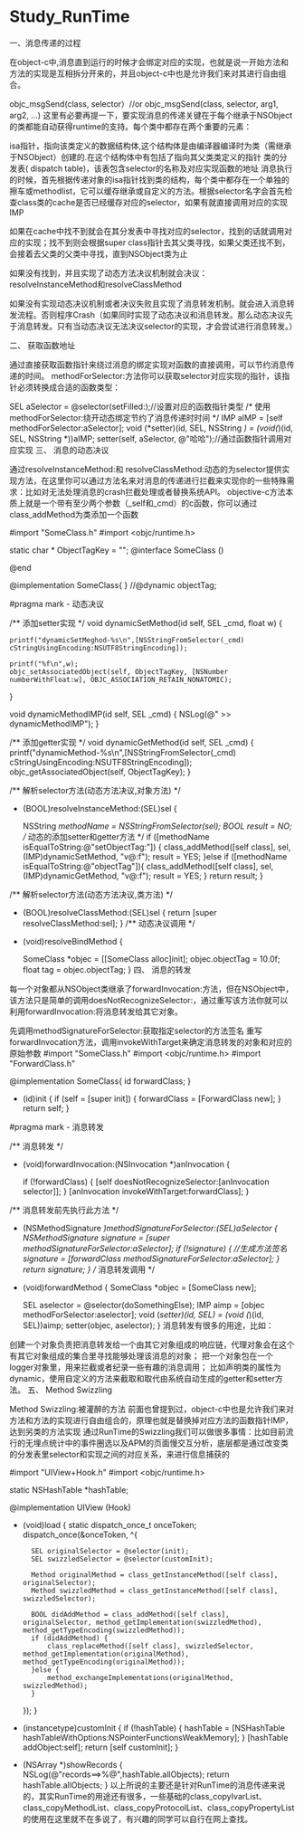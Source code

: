 # Study_RunTime
一、消息传递的过程

在object-c中,消息直到运行的时候才会绑定对应的实现，也就是说一开始方法和方法的实现是互相拆分开来的，并且object-c中也是允许我们来对其进行自由组合。

objc_msgSend(class, selector）//or objc_msgSend(class, selector, arg1, arg2, ...)
这里有必要再提一下，要实现消息的传递关键在于每个继承于NSObject的类都能自动获得runtime的支持。每个类中都存在两个重要的元素：

isa指针，指向该类定义的数据结构体,这个结构体是由编译器编译时为类（需继承于NSObject）创建的.在这个结构体中有包括了指向其父类类定义的指针
类的分发表( dispatch table)，该表包含selector的名称及对应实现函数的地址
消息执行的时候，首先根据传递对象的isa指针找到类的结构，每个类中都存在一个单独的擦车或methodlist，它可以缓存继承或自定义的方法。根据selector名字会首先检查class类的cache是否已经缓存对应的selector，如果有就直接调用对应的实现IMP

如果在cache中找不到就会在其分发表中寻找对应的selector，找到的话就调用对应的实现；找不到则会根据super class指针去其父类寻找，如果父类还找不到，会接着去父类的父类中寻找，直到NSObject类为止

如果没有找到，并且实现了动态方法决议机制就会决议：resolveInstanceMethod和resolveClassMethod

如果没有实现动态决议机制或者决议失败且实现了消息转发机制。就会进入消息转发流程。否则程序Crash（如果同时实现了动态决议和消息转发。那么动态决议先于消息转发。只有当动态决议无法决议selector的实现，才会尝试进行消息转发。）

二、 获取函数地址

通过直接获取函数指针来绕过消息的绑定实现对函数的直接调用，可以节约消息传递的时间。
methodForSelector:方法你可以获取selector对应实现的指针，该指针必须转换成合适的函数类型：

SEL aSelector = @selector(setFilled:);//设置对应的函数指针类型
/*
使用methodForSelector:绕开动态绑定节约了消息传递时时间
*/
IMP aIMP = [self methodForSelector:aSelector];
void (*setter)(id, SEL, NSString *) = (void(*)(id, SEL, NSString *))aIMP;
setter(self, aSelector, @"哈哈");//通过函数指针调用对应实现
三、 消息的动态决议

通过resolveInstanceMethod:和 resolveClassMethod:动态的为selector提供实现方法，在这里你可以通过方法名来对消息的传递进行拦截来实现你的一些特殊需求：比如对无法处理消息的crash拦截处理或者替换系统API。
objective-c方法本质上就是一个带有至少两个参数（_self和_cmd）的c函数，你可以通过 class_addMethod为类添加一个函数

#import "SomeClass.h"
#import <objc/runtime.h>

static char * ObjectTagKey = "";
@interface SomeClass ()

@end

@implementation SomeClass{
}
//@dynamic objectTag;

#pragma mark - 动态决议

/**
 添加setter实现
 */
void dynamicSetMethod(id self, SEL _cmd, float w) {

    printf("dynamicSetMeghod-%s\n",[NSStringFromSelector(_cmd) cStringUsingEncoding:NSUTF8StringEncoding]);

    printf("%f\n",w);
    objc_setAssociatedObject(self, ObjectTagKey, [NSNumber numberWithFloat:w], OBJC_ASSOCIATION_RETAIN_NONATOMIC);
}

void dynamicMethodIMP(id self, SEL _cmd) {
    NSLog(@" >> dynamicMethodIMP");
}

/**
 添加getter实现
 */
void dynamicGetMethod(id self, SEL _cmd) {
    printf("dynamicMethod-%s\n",[NSStringFromSelector(_cmd)
                                 cStringUsingEncoding:NSUTF8StringEncoding]);
    objc_getAssociatedObject(self, ObjectTagKey);
}

/**
 解析selector方法(动态方法决议,对象方法)
 */
+ (BOOL)resolveInstanceMethod:(SEL)sel {

    NSString *methodName = NSStringFromSelector(sel);
    BOOL result = NO;
    /*
     动态的添加setter和getter方法
     */
    if ([methodName isEqualToString:@"setObjectTag:"]) {
        class_addMethod([self class], sel, (IMP)dynamicSetMethod, "v@:f");
        result = YES;
    }else if ([methodName isEqualToString:@"objectTag"]){
        class_addMethod([self class], sel, (IMP)dynamicGetMethod, "v@:f");
        result = YES;
    }
    return result;
}

/**
 解析selector方法(动态方法决议,类方法)
 */
+ (BOOL)resolveClassMethod:(SEL)sel {
    return [super resolveClassMethod:sel];
}
/**
 动态决议调用
 */
- (void)resolveBindMethod {

    SomeClass *objec = [[SomeClass alloc]init];
    objec.objectTag = 10.0f;
    float tag = objec.objectTag;
}
四、 消息的转发

每一个对象都从NSObject类继承了forwardInvocation:方法，但在NSObject中，该方法只是简单的调用doesNotRecognizeSelector:，通过重写该方法你就可以利用forwardInvocation:将消息转发给其它对象。

先调用methodSignatureForSelector:获取指定selector的方法签名
重写forwardInvocation方法，调用invokeWithTarget来确定消息转发的对象和对应的原始参数
#import "SomeClass.h"
#import <objc/runtime.h>
#import "ForwardClass.h"

@implementation SomeClass{
    id forwardClass;
}

- (id)init {
    if (self = [super init]) {
        forwardClass = [ForwardClass new];
    }
    return self;
}

#pragma mark - 消息转发

/**
 消息转发
 */
- (void)forwardInvocation:(NSInvocation *)anInvocation {

    if (!forwardClass) {
        [self doesNotRecognizeSelector:[anInvocation selector]];
    }
    [anInvocation invokeWithTarget:forwardClass];
}

/**
 消息转发前先执行此方法
 */
- (NSMethodSignature *)methodSignatureForSelector:(SEL)aSelector {
    NSMethodSignature *signature = [super methodSignatureForSelector:aSelector];
    if (!signature) {
        //生成方法签名
        signature = [forwardClass methodSignatureForSelector:aSelector];
    }
    return signature;
}
/**
 消息转发调用
 */
- (void)forwardMethod {
    SomeClass *objec = [SomeClass new];

    SEL aselector = @selector(doSomethingElse);
    IMP aimp = [objec methodForSelector:aselector];
    void (*setter)(id, SEL) = (void (*)(id, SEL))aimp;
    setter(objec, aselector);
}
消息转发有很多的用途，比如：

创建一个对象负责把消息转发给一个由其它对象组成的响应链，代理对象会在这个有其它对象组成的集合里寻找能够处理该消息的对象；
把一个对象包在一个logger对象里，用来拦截或者纪录一些有趣的消息调用；
比如声明类的属性为dynamic，使用自定义的方法来截取和取代由系统自动生成的getter和setter方法。
五、 Method Swizzling

Method Swizzling:被灌醉的方法
前面也曾提到过，object-c中也是允许我们来对方法和方法的实现进行自由组合的，原理也就是替换掉对应方法的函数指针IMP，达到另类的方法实现
通过RunTime的Swizzling我们可以做很多事情：比如目前流行的无埋点统计中的事件圈选以及APM的页面慢交互分析，底层都是通过改变类的分发表里selector和实现之间的对应关系，来进行信息捕获的

#import "UIView+Hook.h"
#import <objc/runtime.h>

static NSHashTable *hashTable;

@implementation UIView (Hook)

+ (void)load {
    static dispatch_once_t onceToken;
    dispatch_once(&onceToken, ^{

        SEL originalSelector = @selector(init);
        SEL swizzledSelector = @selector(customInit);

        Method originalMethod = class_getInstanceMethod([self class], originalSelector);
        Method swizzledMethod = class_getInstanceMethod([self class], swizzledSelector);

        BOOL didAddMethod = class_addMethod([self class], originalSelector, method_getImplementation(swizzledMethod), method_getTypeEncoding(swizzledMethod));
        if (didAddMethod) {
            class_replaceMethod([self class], swizzledSelector, method_getImplementation(originalMethod), method_getTypeEncoding(originalMethod));
        }else {
            method_exchangeImplementations(originalMethod, swizzledMethod);
        }

    });
}

- (instancetype)customInit {
    if (!hashTable) {
        hashTable = [NSHashTable hashTableWithOptions:NSPointerFunctionsWeakMemory];
    }
    [hashTable addObject:self];
    return [self customInit];
}

- (NSArray *)showRecords {
    NSLog(@"records==>%@",hashTable.allObjects);
    return hashTable.allObjects;
}
以上所说的主要还是针对RunTime的消息传递来说的，其实RunTime的用途还有很多，一些基础的class_copyIvarList、class_copyMethodList、class_copyProtocolList、class_copyPropertyList的使用在这里就不在多说了，有兴趣的同学可以自行在网上查找。
